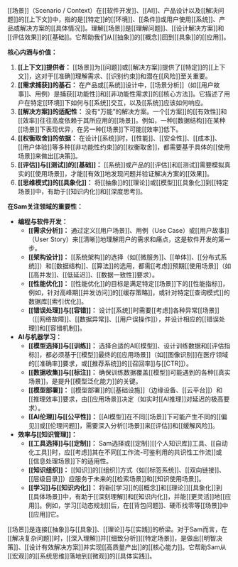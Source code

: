 [[场景]]（Scenario / Context）在[[软件开发]]、[[AI]]、产品设计以及[[解决问题]]的[[上下文]]中，指的是[[特定]]的[[环境]]、[[条件]]或用户使用[[系统]]、产品或解决方案的[[具体情况]]。理解[[场景]]是[[理解问题]]、[[设计解决方案]]和[[评估效果]]的[[基础]]。它帮助我们从[[抽象]]的[[概念]]回到[[具象]]的[[应用]]。

**核心内涵与价值：**

1.  **[[上下文]]提供者：** [[场景]]为[[问题]]或[[解决方案]]提供了[[特定]]的[[上下文]]，这对于[[准确]]理解需求、[[识别约束]]和潜在[[风险]]至关重要。
2.  **[[需求捕获]]的基石：** 在产品或[[系统]]设计中，[[场景分析]]（如[[用户故事]]、用例）是捕获[[功能性]]和[[非功能性需求]]的[[核心方法]]。它描述了用户在特定[[环境]]下如何与[[系统]]交互，以及[[系统]]应该如何响应。
3.  **[[解决方案]]的适配性：** 没有“万能”的解决方案。一个[[方案]]的[[有效性]]和[[效率]]往往高度依赖于其所应用的[[场景]]。例如，一种[[数据结构]]在某种[[场景]]下表现优异，在另一种[[场景]]下可能[[效率]]低下。
4.  **[[权衡取舍]]的依据：** 在设计[[系统]]时，[[性能]]、[[安全性]]、[[成本]]、[[用户体验]]等多种[[非功能性约束]]的[[权衡取舍]]，都需要基于具体的[[使用场景]]来做出[[决策]]。
5.  **[[评估]]与[[测试]]的[[基础]]：** [[系统]]或产品的[[评估]]和[[测试]]需要模拟真实的[[使用场景]]，才能[[有效]]地发现问题并验证解决方案的[[效果]]。
6.  **[[思维模式]]的[[具象化]]：** 将[[抽象]]的[[理论]]或[[模型]][[具象化]]到[[特定场景]]中，有助于[[知识内化]]和[[深度思考]]。

**在Sam关注领域的重要性：**

*   **编程与软件开发：**
    *   **[[需求分析]]：** 通过定义[[用户场景]]、用例（Use Case）或[[用户故事]]（User Story）来[[清晰]]地理解用户的需求和痛点，这是软件开发的第一步。
    *   **[[架构设计]]：** [[系统架构]]的选择（如[[微服务]]、[[单体]]、[[分布式系统]]）和[[数据结构]]、[[算法]]的选用，都需[[考虑]]预期[[使用场景]]（如[[高并发]]、[[低延迟]]、[[数据一致性]]要求）。
    *   **[[性能优化]]：** [[性能优化]]的目标是满足特定[[场景]]下的[[性能指标]]，例如，针对高峰期[[并发访问]]的[[缓存策略]]，或针对特定[[查询模式]]的数据库[[索引优化]]。
    *   **[[错误处理]]与[[容错]]：** 设计[[系统]]时需要[[考虑]]各种异常[[场景]]（[[网络故障]]、[[数据异常]]、[[用户误操作]]），并设计相应的[[错误处理]]和[[容错机制]]。
*   **AI与机器学习：**
    *   **[[模型选择]]与[[训练]]：** 选择合适的AI[[模型]]、设计训练数据和[[评估指标]]，都必须基于[[模型]]最终的[[应用场景]]（如[[图像识别]]在医疗领域的[[准确率]]要求，或[[推荐系统]]的[[召回率]]与[[CTR]]）。
    *   **[[数据收集]]与[[标注]]：** 确保训练数据覆盖[[模型]]可能遇到的各种[[真实场景]]，是提升[[模型泛化能力]]的关键。
    *   **[[模型部署]]：** [[模型部署]]的[[基础设施]]（边缘设备、[[云平台]]）和[[推理效率]]要求，由[[应用场景]]决定（如实时[[AI推理]]对延迟的极高要求）。
    *   **[[AI伦理]]与[[公平性]]：** [[AI模型]]在不同[[场景]]下可能产生不同的[[偏见]]或[[伦理问题]]，需要深入分析[[场景]]来[[评估]]和[[缓解风险]]。
*   **效率与[[知识管理]]：**
    *   **[[工具选择]]与[[定制]]：** Sam选择或[[定制]][[个人知识库]]工具、[[自动化工具]]时，应[[考虑]]其在不同[[工作流-可鉴利用的共识性工作流]]或[[信息处理场景]]下的适用性。
    *   **[[知识组织]]：** [[知识]]的[[组织]]方式（如[[标签系统]]、[[双向链接]]、[[层级目录]]）应服务于未来的[[检索场景]]和[[知识使用场景]]。
    *   **[[学习]]与[[知识内化]]：** 将新[[学习]]的[[概念]]和[[理论]][[具象化]]到[[具体场景]]中，有助于[[深刻理解]]和[[知识内化]]，并能[[更灵活]]地[[应用]]。例如，学习[[动态规划]]后，在[[背包问题]]、硬币找零等[[场景]]中[[应用]]它。

[[场景]]是连接[[抽象]]与[[具象]]、[[理论]]与[[实践]]的桥梁。对于Sam而言，在[[解决复杂问题]]时，[[深入理解]]并[[细致分析]][[特定场景]]，是做出[[明智决策]]、[[设计有效解决方案]]并实现[[高质量产出]]的[[核心能力]]。它帮助Sam从[[宏观]]的[[系统思维]]落地到[[微观]]的[[具体实践]]。